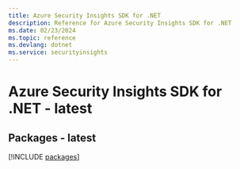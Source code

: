 ```yaml
---
title: Azure Security Insights SDK for .NET
description: Reference for Azure Security Insights SDK for .NET
ms.date: 02/23/2024
ms.topic: reference
ms.devlang: dotnet
ms.service: securityinsights
---
```

# Azure Security Insights SDK for .NET - latest
## Packages - latest
[!INCLUDE [packages](security-insights-index.md)]